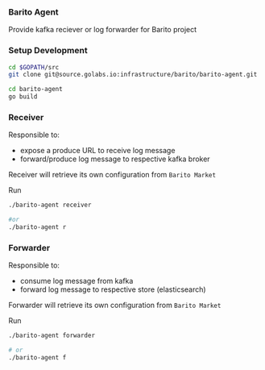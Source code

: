 ### Barito Agent

Provide kafka reciever or log forwarder for Barito project

### Setup Development

```sh
cd $GOPATH/src
git clone git@source.golabs.io:infrastructure/barito/barito-agent.git 

cd barito-agent
go build
```

### Receiver

Responsible to:
- expose a produce URL to receive log message
- forward/produce log message to respective kafka broker

Receiver will retrieve its own configuration from `Barito Market`

Run
```sh
./barito-agent receiver

#or
./barito-agent r
```


### Forwarder

Responsible to:
- consume log message from kafka
- forward log message to respective store (elasticsearch)


Forwarder will retrieve its own configuration from `Barito Market`

Run
```sh
./barito-agent forwarder

# or
./barito-agent f
```
